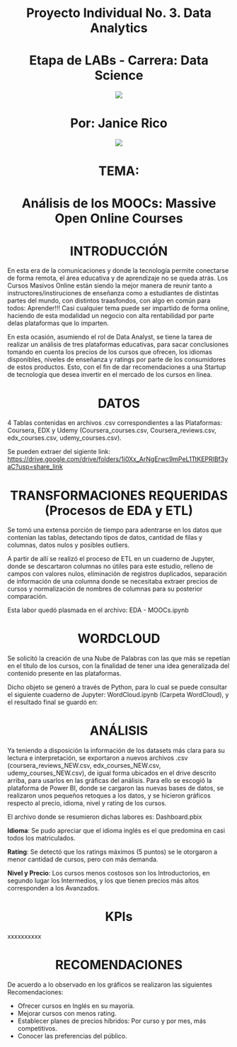 ## <h1 align=center> Proyecto Individual No. 3. Data Analytics
## <h1 align=center> Etapa de LABs - Carrera: Data Science

<p align="center">
<img src=https://user-images.githubusercontent.com/109157476/213493684-d39b7139-403c-4dac-873f-2505d3ec7fd9.png>

# <h1 align=center> Por: Janice Rico

<p align="center">
<img src=https://user-images.githubusercontent.com/109157476/215916812-bb335304-f6f5-4efd-ba33-166781f9c336.png>

## <h1 align=center> TEMA:
# <h1 align=center> Análisis de los MOOCs: Massive Open Online Courses
  
## <h1 align=center> INTRODUCCIÓN
 
En esta era de la comunicaciones y donde la tecnología permite conectarse de forma remota, el área educativa y de aprendizaje no se queda atrás. Los Cursos Masivos Online están siendo la mejor manera de reunir tanto a instructores/instiruciones de enseñanza como a estudiantes de distintas partes del mundo, con distintos traasfondos, con algo en común para todos: Aprender!!! Casi cualquier tema puede ser impartido de forma online, haciendo de esta modalidad un negocio con alta rentabilidad por parte delas plataformas que lo imparten.
  
En esta ocasión, asumiendo el rol de Data Analyst, se tiene la tarea de realizar un análisis de tres plataformas educativas, para sacar conclusiones tomando en cuenta los precios de los cursos que ofrecen, los idiomas disponibles, niveles de enseñanza y ratings por parte de los consumidores de estos productos. Esto, con el fin de dar recomendaciones a una Startup de tecnología que desea invertir en el mercado de los cursos en línea.

## <h1 align=center> DATOS

4 Tablas contenidas en archivos .csv correspondientes a las Plataformas: Coursera, EDX y Udemy (Coursera_courses.csv, Coursera_reviews.csv, edx_courses.csv, udemy_courses.csv).
  
Se pueden extraer del sigiente link: https://drive.google.com/drive/folders/1i0Xx_ArNgErwc9mPeL1TtKEPRlBf3yaC?usp=share_link
 
## <h1 align=center> TRANSFORMACIONES REQUERIDAS (Procesos de EDA y ETL)

Se tomó una extensa porción de tiempo para adentrarse en los datos que contenían las tablas, detectando tipos de datos, cantidad de filas y columnas, datos nulos y posibles outliers.
  
A partir de allí se realizó el proceso de ETL en un cuaderno de Jupyter, donde se descartaron columnas no útiles para este estudio, relleno de campos con valores nulos, eliminación de registros duplicados, separación de información de una columna donde se necesitaba extraer precios de cursos y normalización de nombres de columnas para su posterior comparación.
  
Esta labor quedó plasmada en el archivo: EDA - MOOCs.ipynb

## <h1 align=center> WORDCLOUD

Se solicitó la creación de una Nube de Palabras con las que más se repetían en el título de los cursos, con la finalidad de tener una idea generalizada del contenido presente en las plataformas.
  
Dicho objeto se generó a través de Python, para lo cual se puede consultar el siguiente cuaderno de Jupyter: WordCloud.ipynb (Carpeta WordCloud), y el resultado final se guardó en: 
  
## <h1 align=center> ANÁLISIS

Ya teniendo a disposición la información de los datasets más clara para su lectura e interpretación, se exportaron a nuevos archivos .csv (coursera_reviews_NEW.csv, edx_courses_NEW.csv, udemy_courses_NEW.csv), de igual forma ubicados en el drive descrito arriba, para usarlos en las gráficas del análisis. Para ello se escogió la plataforma de Power BI, donde se cargaron las nuevas bases de datos, se realizaron unos pequeños retoques a los datos, y se hicieron gráficos respecto al precio, idioma, nivel y rating de los cursos.
  
El archivo donde se resumieron dichas labores es: Dashboard.pbix
  
**Idioma**: Se pudo apreciar que el idioma inglés es el que predomina en casi todos los matriculados.
 
**Rating**: Se detectó que los ratings máximos (5 puntos) se le otorgaron a menor cantidad de cursos, pero con más demanda.
  
**Nivel y Precio**: Los cursos menos costosos son los Introductorios, en segundo lugar los Intermedios, y los que tienen precios más altos corresponden a los Avanzados.

 ## <h1 align=center> KPIs

xxxxxxxxxx
  
## <h1 align=center> RECOMENDACIONES

De acuerdo a lo observado en los gráficos se realizaron las siguientes Recomendaciones:
- Ofrecer cursos en Inglés en su mayoría.
- Mejorar cursos con menos rating.
- Establecer planes de precios híbridos: Por curso y por mes, más competitivos.
- Conocer las preferencias del público.
 
